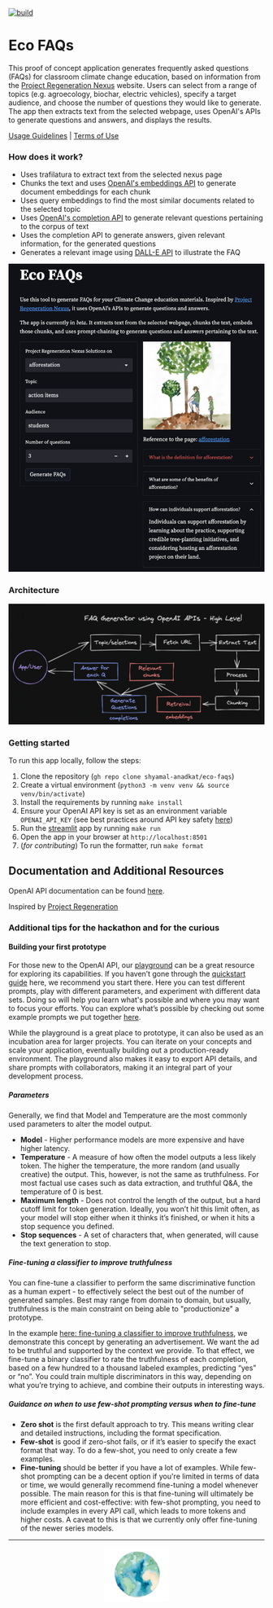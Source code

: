 [![build](https://github.com/shyamal-anadkat/eco-faqs/actions/workflows/main.yml/badge.svg?branch=main)](https://github.com/shyamal-anadkat/eco-faqs/actions/workflows/main.yml)

# Eco FAQs

This proof of concept application generates frequently asked questions (FAQs) for classroom climate change education, 
based on information from the [Project Regeneration Nexus](https://regeneration.org/nexus) website. 
Users can select from a range of topics (e.g. agroecology, biochar, electric vehicles), 
specify a target audience, and choose the number of questions they would like to generate. 
The app then extracts text from the selected webpage, uses OpenAI's APIs to generate questions and answers, and displays the results.

[Usage Guidelines](https://beta.openai.com/docs/usage-policies) | [Terms of Use](https://openai.com/api/policies/terms/)

### How does it work? 

* Uses trafilatura to extract text from the selected nexus page
* Chunks the text and uses [OpenAI's embeddings API](https://beta.openai.com/docs/guides/embeddings/what-are-embeddings)
to generate document embeddings for each chunk
* Uses query embeddings to find the most similar documents related to the selected topic
* Uses [OpenAI's completion API](https://beta.openai.com/docs/api-reference/completions/create-completion) to 
generate relevant questions pertaining to the corpus of text
* Uses the completion API to generate answers, given relevant information, for the generated questions
* Generates a relevant image using [DALL-E API](https://beta.openai.com/docs/guides/images) to illustrate the FAQ

<div align="center">
<img src="assets/app.png" alt="drawing"/>
</div>

### Architecture

<div align="center">
<img src="assets/arch.png" alt="drawing"/>
</div>

### Getting started 

To run this app locally, follow the steps:

1. Clone the repository (`gh repo clone shyamal-anadkat/eco-faqs`)
2. Create a virtual environment (`python3 -m venv venv && source venv/bin/activate`)
2. Install the requirements by running `make install`
3. Ensure your OpenAI API key is set as an environment variable `OPENAI_API_KEY` 
(see best practices around API key safety [here](https://help.openai.com/en/articles/5112595-best-practices-for-api-key-safety))
4. Run the [streamlit](https://streamlit.io/) app by running `make run`
5. Open the app in your browser at `http://localhost:8501`
6. (_for contributing_) To run the formatter, run `make format`


## Documentation and Additional Resources

OpenAI API documentation can be found [here](https://beta.openai.com/docs/introduction).

Inspired by [Project Regeneration](https://regeneration.org/nexus)


### Additional tips for the hackathon and for the curious

#### Building your first prototype

For those new to the OpenAI API, our [playground](https://beta.openai.com/playground) can be a great resource for 
exploring its capabilities. If you haven’t gone through the [quickstart guide](https://beta.openai.com/docs/quickstart) 
here, we recommend you start there. Here you can test different prompts, play with different parameters, 
and experiment with different data sets. Doing so will help you learn what's possible and where 
you may want to focus your efforts. You can explore what’s possible by checking out some example prompts 
we put together [here](https://beta.openai.com/examples). 

While the playground is a great place to prototype, it can also be used as an incubation area for larger projects. 
You can iterate on your concepts and scale your application, eventually building out a production-ready environment. 
The playground also makes it easy to export API details, and share prompts with collaborators, 
making it an integral part of your development process.

##### Parameters 

Generally, we find that Model and Temperature are the most commonly used parameters to alter the model output. 
 
* **Model** - Higher performance models are more expensive and have higher latency.
* **Temperature** - A measure of how often the model outputs a less likely token. The higher the temperature, the more random (and usually creative) the output. This, however, is not the same as truthfulness. For most factual use cases such as data extraction, and truthful Q&A, the temperature of 0 is best.
* **Maximum length** - Does not control the length of the output, but a hard cutoff limit for token generation. Ideally, you won’t hit this limit often, as your model will stop either when it thinks it’s finished, or when it hits a stop sequence you defined.
* **Stop sequences** - A set of characters that, when generated, will cause the text generation to stop.

##### Fine-tuning a classifier to improve truthfulness 

You can fine-tune a classifier to perform the same discriminative function as a human expert - to effectively 
select the best out of the number of generated samples. Best may range from domain to domain, but usually, truthfulness 
is the main constraint on being able to "productionize" a prototype.

In the example [here: fine-tuning a classifier to improve truthfulness](https://help.openai.com/en/articles/5528730-fine-tuning-a-classifier-to-improve-truthfulness), we demonstrate this concept by generating an 
advertisement. We want the ad to be truthful and supported by the context we provide. 
To that effect, we fine-tune a binary classifier to rate the truthfulness of each completion, 
based on a few hundred to a thousand labeled examples, predicting “yes” or “no”. 
You could train multiple discriminators in this way, depending on what you’re trying to achieve, 
and combine their outputs in interesting ways.

##### Guidance on when to use few-shot prompting versus when to fine-tune

* **Zero shot** is the first default approach to try. This means writing clear and detailed instructions, including the format specification.
* **Few-shot** is good if zero-shot fails, or if it’s easier to specify the exact format that way. To do a few-shot, you need to only create a few examples.
* **Fine-tuning** should be better if you have a lot of examples. While few-shot prompting can be a decent option if you're 
limited in terms of data or time, we would generally recommend fine-tuning a model whenever possible. 
The main reason for this is that fine-tuning will ultimately be more efficient and cost-effective: 
with few-shot prompting, you need to include examples in every API call, which leads to more tokens and higher costs. 
A caveat to this is that we currently only offer fine-tuning of the newer series models. 

---

<div align="center">
<img src="assets/earth.png" alt="drawing" width="25%"/>
</div>